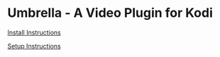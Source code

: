 # Umbrella - A Video Plugin for Kodi

[Install Instructions](https://github.com/umbrellaplug/umbrellaplug.github.io/wiki#installation-instructions)

[Setup Instructions](https://github.com/umbrellaplug/umbrellaplug.github.io/wiki#setup-instructions)
